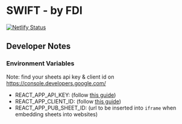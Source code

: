 # SWIFT - by FDI

[![Netlify Status](https://api.netlify.com/api/v1/badges/19b6166a-67a9-447f-bbc9-8fb7282e093b/deploy-status)](https://app.netlify.com/sites/somethingsomethingsomething/deploys)

## Developer Notes

### Environment Variables

Note: find your sheets api key & client id on https://console.developers.google.com/

-   REACT_APP_API_KEY: (follow [this guide](https://developers.google.com/sheets/api/quickstart/js#step_1_turn_on_the))
-   REACT_APP_CLIENT_ID: (follow [this guide](https://developers.google.com/sheets/api/quickstart/js#step_1_turn_on_the))
-   REACT_APP_PUB_SHEET_ID: (url to be inserted into `iframe` when embedding sheets into websites)
